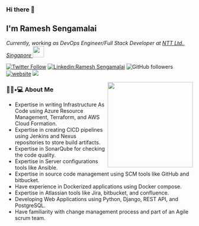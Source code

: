 ### Hi there 👋<h2> I'm Ramesh Sengamalai</h2>
<p><em>Currently, working as DevOps Engineer/Full Stack Developer at <a href="https://www.global.ntt/">NTT Ltd., Singapore
</a><img src="https://media.giphy.com/media/WUlplcMpOCEmTGBtBW/giphy.gif" width="30"> 
</em></p>

[![Twitter Follow](https://img.shields.io/twitter/follow/iam_rameshs?label=Follow)](https://twitter.com/intent/follow?screen_name=iam_rameshs)
[![Linkedin:Ramesh Sengamalai](https://img.shields.io/badge/-rsengamalai-blue?style=flat-square&logo=Linkedin&logoColor=white&link=https://www.linkedin.com/in/rsengamalai/)](https://www.linkedin.com/in/rsengamalai/)
![GitHub followers](https://img.shields.io/github/followers/rameshs46?label=Follow&style=social)
[![website](https://img.shields.io/badge/Website-46a2f1.svg?&style=flat-square&logo=Google-Chrome&logoColor=white&link=http://rameshs.net/)](http://rameshs.net/)
![](https://visitor-badge.glitch.me/badge?page_id=rameshs46.visitor-badge)

<img align='right' src="https://media.giphy.com/media/v1.Y2lkPTc5MGI3NjExMDIzYWQxMmMzMWY1N2VlYTgzMjBhYzA1MjFjZjNiZGUxMmQ3ZmMwNSZjdD1n/SWoSkN6DxTszqIKEqv/giphy.gif" width="230">

<h3> 👨🏻•💻 About Me </h3>

- Expertise in writing Infrastructure As Code using Azure Resource Management, Terraform, and AWS Cloud
Formation.
- Expertise in creating CICD pipelines using Jenkins and Nexus repositories to store build artifacts. 
- Expertise in SonarQube for checking the code quality. 
- Expertise in Server configurations tools like Ansible.
- Expertise in source code management using SCM tools like GitHub and bitbucket.
- Have experience in Dockerized applications using Docker compose.
- Expertise in Atlassian tools like Jira, bitbucket, and confluence.
- Developing Web Applications using Python, Django, REST API, and PostgreSQL.
- Have familiarity with change management process and part of an Agile scrum team.


